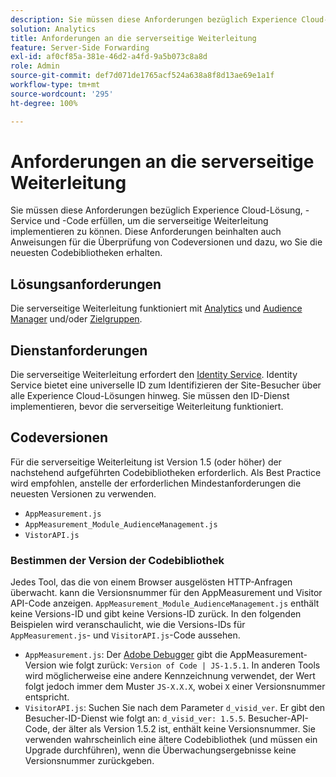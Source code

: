 ```yaml
---
description: Sie müssen diese Anforderungen bezüglich Experience Cloud-Lösung, -Service und -Code erfüllen, um die serverseitige Weiterleitung implementieren zu können. Diese Anforderungen beinhalten auch Anweisungen für die Überprüfung von Codeversionen und dazu, wo Sie die neuesten Codebibliotheken erhalten.
solution: Analytics
title: Anforderungen an die serverseitige Weiterleitung
feature: Server-Side Forwarding
exl-id: af0cf85a-381e-46d2-a4fd-9a5b073c8a8d
role: Admin
source-git-commit: def7d071de1765acf524a638a8f8d13ae69e1a1f
workflow-type: tm+mt
source-wordcount: '295'
ht-degree: 100%

---
```


# Anforderungen an die serverseitige Weiterleitung

Sie müssen diese Anforderungen bezüglich Experience Cloud-Lösung, -Service und -Code erfüllen, um die serverseitige Weiterleitung implementieren zu können. Diese Anforderungen beinhalten auch Anweisungen für die Überprüfung von Codeversionen und dazu, wo Sie die neuesten Codebibliotheken erhalten.

## Lösungsanforderungen

Die serverseitige Weiterleitung funktioniert mit [Analytics](https://www.adobe.com/de/data-analytics-cloud/analytics.html) und [Audience Manager](https://www.adobe.com/de/analytics/audience-manager.html) und/oder [Zielgruppen](https://experienceleague.adobe.com/docs/core-services/interface/audiences/audience-library.html?lang=de).

## Dienstanforderungen

Die serverseitige Weiterleitung erfordert den [Identity Service](https://experienceleague.adobe.com/docs/id-service/using/home.html?lang=de). Identity Service bietet eine universelle ID zum Identifizieren der Site-Besucher über alle Experience Cloud-Lösungen hinweg. Sie müssen den ID-Dienst implementieren, bevor die serverseitige Weiterleitung funktioniert.

## Codeversionen

Für die serverseitige Weiterleitung ist Version 1.5 (oder höher) der nachstehend aufgeführten Codebibliotheken erforderlich. Als Best Practice wird empfohlen, anstelle der erforderlichen Mindestanforderungen die neuesten Versionen zu verwenden.

* `AppMeasurement.js`
* `AppMeasurement_Module_AudienceManagement.js`
* `VistorAPI.js`

### Bestimmen der Version der Codebibliothek

Jedes Tool, das die von einem Browser ausgelösten HTTP-Anfragen überwacht. kann die Versionsnummer für den AppMeasurement und Visitor API-Code anzeigen. `AppMeasurement_Module_AudienceManagement.js` enthält keine Versions-ID und gibt keine Versions-ID zurück. In den folgenden Beispielen wird veranschaulicht, wie die Versions-IDs für `AppMeasurement.js`- und `VisitorAPI.js`-Code aussehen.

* `AppMeasurement.js`: Der [Adobe Debugger](https://experienceleague.adobe.com/docs/analytics/implementation/validate/debugger.html?lang=de) gibt die AppMeasurement-Version wie folgt zurück: `Version of Code | JS-1.5.1`. In anderen Tools wird möglicherweise eine andere Kennzeichnung verwendet, der Wert folgt jedoch immer dem Muster `JS-X.X.X`, wobei `X` einer Versionsnummer entspricht.
* `VisitorAPI.js`: Suchen Sie nach dem Parameter `d_visid_ver`. Er gibt den Besucher-ID-Dienst wie folgt an: `d_visid_ver: 1.5.5`. Besucher-API-Code, der älter als Version 1.5.2 ist, enthält keine Versionsnummer. Sie verwenden wahrscheinlich eine ältere Codebibliothek (und müssen ein Upgrade durchführen), wenn die Überwachungsergebnisse keine Versionsnummer zurückgeben.
